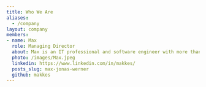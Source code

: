 ```yaml
---
title: Who We Are
aliases:
  - /company
layout: company
members:
- name: Max
  role: Managing Director
  about: Max is an IT professional and software engineer with more than 20 years of experience across the software industry. He has designed and implemented complex software products for German and American startups and enterprises and has worked as a maintainer in various open source projects.
  photo: /images/Max.jpeg
  linkedin: https://www.linkedin.com/in/makkes/
  posts_slug: max-jonas-werner
  github: makkes
---
```

